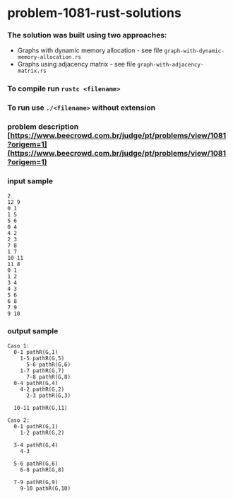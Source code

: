 # problem-1081-rust-solutions

### The solution was built using two approaches:
 - Graphs with dynamic memory allocation - see file `graph-with-dynamic-memory-allocation.rs`
 - Graphs using adjacency matrix - see file `graph-with-adjacency-matrix.rs`

### To compile run `rustc <filename>`

### To run use `./<filename>` without extension

### problem description [https://www.beecrowd.com.br/judge/pt/problems/view/1081?origem=1](https://www.beecrowd.com.br/judge/pt/problems/view/1081?origem=1)

### input sample
```
2
12 9
0 1
1 5
5 6
0 4
4 2
2 3
7 8
1 7
10 11
11 8
0 1
1 2
3 4
4 3
5 6
6 8
7 9
9 10
```
### output sample
```
Caso 1:
  0-1 pathR(G,1)
    1-5 pathR(G,5)
      5-6 pathR(G,6)
    1-7 pathR(G,7)
      7-8 pathR(G,8)
  0-4 pathR(G,4)
    4-2 pathR(G,2)
      2-3 pathR(G,3)

  10-11 pathR(G,11)

Caso 2:
  0-1 pathR(G,1)
    1-2 pathR(G,2)

  3-4 pathR(G,4)
    4-3

  5-6 pathR(G,6)
    6-8 pathR(G,8)

  7-9 pathR(G,9)
    9-10 pathR(G,10)

```
